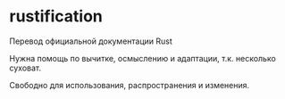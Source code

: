 rustification
=============

Перевод официальной документации Rust

Нужна помощь по вычитке, осмыслению и адаптации, т.к. несколько суховат.

Свободно для использования, распространения и изменения.
